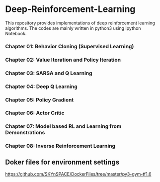 # Deep-Reinforcement-Learning
This repository provides implementations of deep reinforcement learning algorithms.
The codes are mainly written in python3 using Ipython Notebook.

### Chapter 01: Behavior Cloning (Supervised Learning)
### Chapter 02: Value Iteration and Policy Iteration 
### Chapter 03: SARSA and Q Learning
### Chapter 04: Deep Q Learning
### Chapter 05: Policy Gradient
### Chapter 06: Actor Critic
### Chapter 07: Model based RL and Learning from Demonstrations
### Chapter 08: Inverse Reinforcement Learning

## Doker files for environment settings
https://github.com/SKYnSPACE/DockerFiles/tree/master/py3-gym-tf1.6
